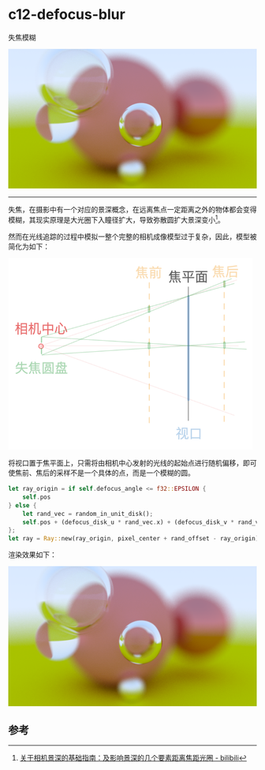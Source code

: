 # c12-defocus-blur

失焦模糊

![image_c12](./assets/image_c12.png)

---

失焦，在摄影中有一个对应的景深概念，在远离焦点一定距离之外的物体都会变得模糊，其现实原理是大光圈下入瞳径扩大，导致弥散圆扩大景深变小[^1]。

然而在光线追踪的过程中模拟一整个完整的相机成像模型过于复杂，因此，模型被简化为如下：

<img src="./assets/image-20240908121854008.png" alt="image-20240908121854008" style="zoom:67%;" />

将视口置于焦平面上，只需将由相机中心发射的光线的起始点进行随机偏移，即可使焦前、焦后的采样不是一个具体的点，而是一个模糊的圆。

```rust
let ray_origin = if self.defocus_angle <= f32::EPSILON {
    self.pos
} else {
    let rand_vec = random_in_unit_disk();
    self.pos + (defocus_disk_u * rand_vec.x) + (defocus_disk_v * rand_vec.y)
};
let ray = Ray::new(ray_origin, pixel_center + rand_offset - ray_origin);

```
渲染效果如下：

![image_c12](./assets/image_c12.png)



## 参考
[^1]: [关于相机景深的基础指南：及影响景深的几个要素距离焦距光圈 - bilibili](https://www.bilibili.com/video/BV1uF411s7Tj/?vd_source=b89f32f1706e5d008ebee234af40c76d)

